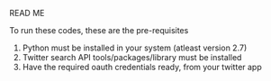READ ME

To run these codes, these are the pre-requisites

1) Python must be installed in your system (atleast version 2.7)
2) Twitter search API tools/packages/library must be installed
3) Have the required oauth credentials ready, from your twitter app
